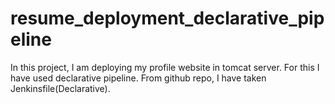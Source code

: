 # resume_deployment_declarative_pipeline
In this project, I am deploying my profile website in tomcat server. For this I have used declarative pipeline. From github repo, I have taken Jenkinsfile(Declarative).
